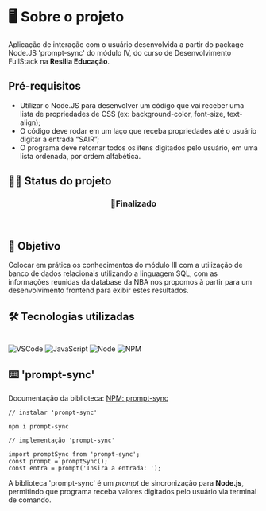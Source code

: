 # 🖥️ **Sobre o projeto**

Aplicação de interação com o usuário desenvolvida a partir do package Node.JS 'prompt-sync' do módulo IV, do curso de Desenvolvimento FullStack na **Resilia Educação**.

## Pré-requisitos
* Utilizar o Node.JS para desenvolver um código que vai receber uma lista de propriedades de CSS (ex: background-color, font-size, text-align);
* O código deve rodar em um laço que receba propriedades até o usuário digitar a entrada “SAIR”;
* O programa deve retornar todos os itens digitados pelo usuário, em uma lista ordenada, por ordem alfabética.



## 👷‍♀️ Status do projeto

<h3 align='center'> 
	 🚀Finalizado
</h3><br>

## 🎯 Objetivo

Colocar em prática os conhecimentos do módulo III com a utilização de banco de dados relacionais utilizando a linguagem SQL, com as informações reunidas da database da NBA nos propomos à partir para um desenvolvimento frontend para exibir estes resultados.

##  🛠️ Tecnologias utilizadas
<div style ="display:inline_block"><br/>
    <img align = 'center' alt='VSCode' src = 'https://img.shields.io/badge/Visual%20Studio%20Code-0078d7.svg?style=for-the-badge&logo=visual-studio-code&logoColor=white'>
    <img align = 'center' alt='JavaScript' src = 'https://img.shields.io/badge/JavaScript-323330?style=for-the-badge&logo=javascript&logoColor=F7DF1E'>
    <img align = 'center' alt='Node' src = 'https://img.shields.io/badge/node.js-6DA55F?style=for-the-badge&logo=node.js&logoColor=white'>
    <img align = 'center' alt='NPM' src = 'https://img.shields.io/badge/NPM-%23000000.svg?style=for-the-badge&logo=npm&logoColor=white'>
</div>

## ⌨️ 'prompt-sync'

Documentação da biblioteca: [NPM: prompt-sync](https://www.npmjs.com/package/prompt-sync)

    // instalar 'prompt-sync'

    npm i prompt-sync
    
    // implementação 'prompt-sync'
    
    import promptSync from 'prompt-sync';
    const prompt = promptSync();
    const entra = prompt('Insira a entrada: ');


A biblioteca 'prompt-sync' é um *prompt* de sincronização para **Node.js**, permitindo que programa receba valores digitados pelo usuário via terminal de comando. <br>

